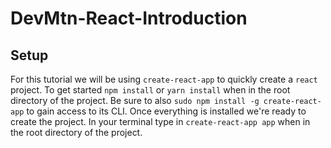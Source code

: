 # DevMtn-React-Introduction

## Setup
For this tutorial we will be using `create-react-app` to quickly create a `react` project. To get started `npm install` or `yarn install` when in the root directory of the project. Be sure to also `sudo npm install -g create-react-app` to gain access to its CLI. Once everything is installed we're ready to create the project. In your terminal type in `create-react-app app` when in the root directory of the project. 
